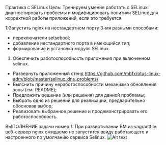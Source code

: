 Практика с SELinux Цель: Тренируем умение работать с SELinux: диагностировать проблемы и модифицировать политики SELinux для корректной работы приложений, если это требуется.

1)Запустить nginx на нестандартном порту 3-мя разными способами:
- переключатели setsebool;
- добавление нестандартного порта в имеющийся тип;
- формирование и установка модуля SELinux. 

1) Обеспечить работоспособность приложения при включенном selinux.
 - Развернуть приложенный стенд https://github.com/mbfx/otus-linux-adm/blob/master/selinux_dns_problems/
 - Выяснить причину неработоспособности механизма обновления зоны (см. README);
 - Предложить решение (или решения) для данной проблемы;
 - Выбрать одно из решений для реализации, предварительно обосновав выбор;
 - Реализовать выбранное решение и продемонстрировать его работоспособность.

 ВЫПОЛНЕНИЕ задачи номер 1:
 При развертывании ВМ из vagrantfile веб-сервер nginx ожидаемо не запустится ввиду работающего и настроенного по умолчанию сервиса Selinux.
 ![Alt text](/home/dimon/vagrant_proj/task12Selinx/ErrorStartNginx.png?raw=true)